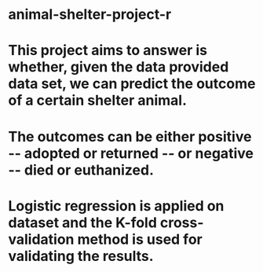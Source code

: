 # animal-shelter-project-r
 
# This project aims to answer is whether, given the data provided data set, we can predict the outcome of a certain shelter animal. 
# The outcomes can be either positive -- adopted or returned -- or negative -- died or euthanized. 
# Logistic regression is applied on dataset and the K-fold cross-validation method is used for validating the results.